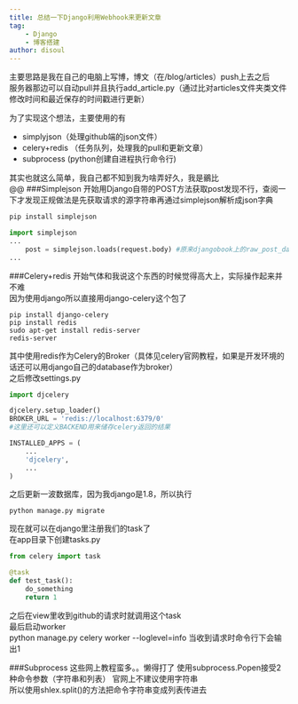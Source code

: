 ```yaml
---
title: 总结一下Django利用Webhook来更新文章
tag:
    - Django
    - 博客搭建
author: disoul
---
```

主要思路是我在自己的电脑上写博，博文（在/blog/articles）push上去之后  
服务器那边可以自动pull并且执行add_article.py（通过比对articles文件夹类文件修改时间和最近保存的时间戳进行更新）

为了实现这个想法，主要使用的有

* simplyjson（处理github端的json文件）
* celery+redis （任务队列，处理我的pull和更新文章）
* subprocess (python创建自进程执行命令行)

其实也就这么简单，我自己都不知到我为啥弄好久，我是鶸比  
@@
###Simplejson
开始用Django自带的POST方法获取post发现不行，查阅一下才发现正规做法是先获取请求的源字符串再通过simplejson解析成json字典

```python
pip install simplejson

import simplejson
...
    post = simplejson.loads(request.body) #原来djangobook上的raw_post_data方法好像已经被新版本的body方法取代
...
```

###Celery+redis
开始气体和我说这个东西的时候觉得高大上，实际操作起来并不难  
因为使用django所以直接用django-celery这个包了  

```shell
pip install django-celery
pip install redis
sudo apt-get install redis-server
redis-server
```

其中使用redis作为Celery的Broker（具体见celery官网教程，如果是开发环境的话还可以用django自己的database作为broker）  
之后修改settings.py

```python
import djcelery

djcelery.setup_loader()
BROKER_URL = 'redis://localhost:6379/0'
#这里还可以定义BACKEND用来储存celery返回的结果

INSTALLED_APPS = (
    ...
	'djcelery',
    ...
)
```

之后更新一波数据库，因为我django是1.8，所以执行

```shell
python manage.py migrate
```

现在就可以在django里注册我们的task了  
在app目录下创建tasks.py

```python
from celery import task

@task
def test_task():
    do_something
	return 1

```

之后在view里收到github的请求时就调用这个task  
最后启动worker  
python manage.py celery worker --loglevel=info
当收到请求时命令行下会输出1

###Subprocess
这些网上教程蛮多。。懒得打了
使用subprocess.Popen接受2种命令参数（字符串和列表）
官网上不建议使用字符串  
所以使用shlex.split()的方法把命令字符串变成列表传进去
